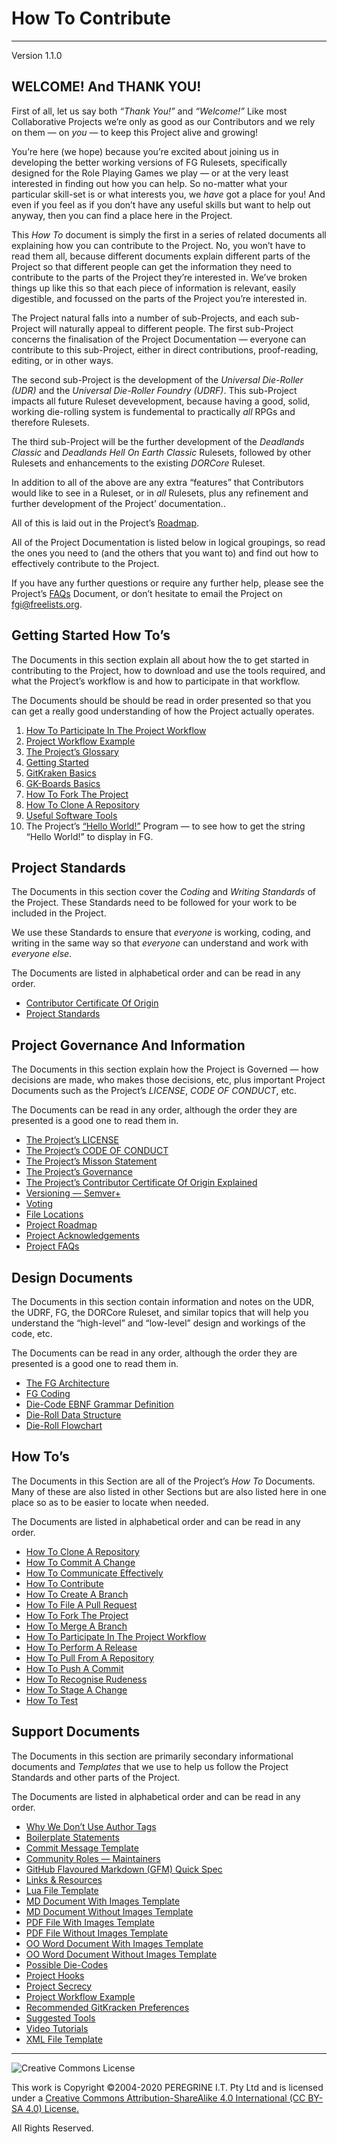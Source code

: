 # How To Contribute

---

Version 1.1.0

## WELCOME! And THANK YOU!

First of all, let us say both *&ldquo;Thank You!&rdquo;* and *&ldquo;Welcome!&rdquo;* Like most Collaborative Projects we&rsquo;re only as good as our Contributors and we rely on them &mdash; on *you* &mdash; to keep this Project alive and growing!

You&rsquo;re here (we hope) because you&rsquo;re excited about joining us in developing the better working versions of FG Rulesets, specifically designed for the Role Playing Games we play &mdash; or at the very least interested in finding out how you can help. So no-matter what your particular skill-set is or what interests you, we *have* got a place for you! And even if you feel as if you don&rsquo;t have any useful skills but want to help out anyway, then you can find a place here in the Project.

This *How To* document is simply the first in a series of related documents all explaining how you can contribute to the Project. No, you won&rsquo;t have to read them all, because different documents explain different parts of the Project so that different people can get the information they need to contribute to the parts of the Project they&rsquo;re interested in. We&rsquo;ve broken things up like this so that each piece of information is relevant, easily digestible, and focussed on the parts of the Project you&rsquo;re interested in.

The Project natural falls into a number of sub-Projects, and each sub-Project will naturally appeal to different people. The first sub-Project concerns the finalisation of the Project Documentation &mdash; everyone can contribute to this sub-Project, either in direct contributions, proof-reading, editing, or in other ways.

The second sub-Project is the development of the *Universal Die-Roller (UDR)* and the *Universal Die-Roller Foundry (UDRF)*. This sub-Project impacts all future Ruleset devevelopment, because having a good, solid, working die-rolling system is fundemental to practically *all* RPGs and therefore Rulesets.

The third sub-Project will be the further development of the *Deadlands Classic* and *Deadlands Hell On Earth Classic* Rulesets, followed by other Rulesets and enhancements to the existing *DORCore* Ruleset.

In addition to all of the above are any extra &ldquo;features&rdquo; that Contributors would like to see in a Ruleset, or in *all* Rulesets, plus any refinement and further development of the Project&rsquo; documentation..

All of this is laid out in the Project&rsquo;s [Roadmap](Project_Roadmap.md).

All of the Project Documentation is listed below in logical groupings, so read the ones you need to (and the others that you want to) and find out how to effectively contribute to the Project.

If you have any further questions or require any further help, please see the Project&rsquo;s [FAQs](FAQs.md) Document, or don&rsquo;t hesitate to email the Project on <fgi@freelists.org>.

## Getting Started How To&rsquo;s

The Documents in this section explain all about how the to get started in contributing to the Project, how to download and use the tools required, and what the Project&rsquo;s workflow is and how to participate in that workflow.

The Documents should be should be read in order presented so that you can get a really good understanding of how the Project actually operates.

1. [How To Participate In The Project Workflow](How_To_Participate_In_The_Project_Workflow.md)
2. [Project Workflow Example](Project_Workflow_Example.md)
3. [The Project&rsquo;s Glossary](Glossary.md)
4. [Getting Started](Getting_Started.md)
5. [GitKraken Basics](GitKraken_Basics.md)
6. [GK-Boards Basics](https://support.gitkraken.com/boards/quick-start/)
7. [How To Fork The Project](How_To_Fork_The_Project.md)
8. [How To Clone A Repository](https://github.com/tree/master//How_To_Clone_A_Repository.md)
9. [Useful Software Tools](Tools.md)
10. The Project&rsquo;s [&ldquo;Hello World!&rdquo;](FG_Hello_World.xml) Program &mdash; to see how to get the string &ldquo;Hello World!&rdquo; to display in FG.

## Project Standards

The Documents in this section cover the *Coding* and *Writing Standards*  of the Project. These Standards need to be followed for your work to be included in the Project.


We use these Standards to ensure that *everyone* is working, coding, and writing in the same way so that *everyone* can understand and work with *everyone else*.

The Documents are listed in alphabetical order and can be read in any order.

- [Contributor Certificate Of Origin](CCO.md)
- [Project Standards](Project_DocumentsStandards.md)

## Project Governance And Information

The Documents in this section explain how the Project is Governed &mdash; how decisions are made, who makes those decisions, etc, plus important Project Documents such as the Project&rsquo;s *LICENSE*, *CODE OF CONDUCT*, etc.

The Documents can be read in any order, although the order they are presented is a good one to read them in.

- [The Project&rsquo;s LICENSE](LICENSE.md)
- [The Project&rsquo;s CODE OF CONDUCT](CODE_OF_CONDUCT.md)
- [The Project&rsquo;s Misson Statement](Mission_Statement.md)
- [The Project&rsquo;s Governance](Project_Governance.md)
- [The Project&rsquo;s Contributor Certificate Of Origin Explained](CCO_Explained.md)
- [Versioning &mdash; Semver+](Semantic_Versioning_Plus.md)
- [Voting](Voting.md)
- [File Locations](File_Locations.md)
- [Project Roadmap](Project_Roadmap.md)
- [Project Acknowledgements](Acknowledgements.md)
- [Project FAQs](FAQs.md)

## Design Documents

The Documents in this section contain information and notes on the UDR, the UDRF, FG, the DORCore Ruleset, and similar topics that will help you understand the &ldquo;high-level&rdquo; and &ldquo;low-level&rdquo; design and workings of the code, etc.

The Documents can be read in any order, although the order they are presented is a good one to read them in.

- [The FG Architecture](FG_Architecture.md)
- [FG Coding](FG_Coding.md)
- [Die-Code EBNF Grammar Definition](../Support_Files/Die-Code_EBNF_Grammar_Definition.md)
- [Die-Roll Data Structure](../Support_Files/Die-Roll_Data_Structure.md)
- [Die-Roll Flowchart](../Support_Files/Die_Roll_Flowchart.md)

## How To&rsquo;s

The Documents in this Section are all of the Project&rsquo;s *How To* Documents. Many of these are also listed in other Sections but are also listed here in one place so as to be easier to locate when needed.

The Documents are listed in alphabetical order and can be read in any order.

- [How To Clone A Repository](https://github.com/tree/master//How_To_Clone_A_Repository.md)
- [How To Commit A Change](How_To_Commit_A_Change.md)
- [How To Communicate Effectively](How_To_Communicate_Effectively.md)
- [How To Contribute](How_To_Contribute.md)
- [How To Create A Branch](How_To_Create_A_Branch.md)
- [How To File A Pull Request](How_To_Document_A_Pull_Request.md)
- [How To Fork The Project](How_To_Fork_The_Project.md)
- [How To Merge A Branch](How_To_Merge_A_Branch.md)
- [How To Participate In The Project Workflow](How_To_Participate_In_The_Project_Workflow.md)
- [How To Perform A Release](How_To_Perform_A_Release.md)
- [How To Pull From A Repository](How_To_Pull_From_A_Repository.md)
- [How To Push A Commit](How_To_Push_A_Commit.md)
- [How To Recognise Rudeness](How_To_Recognise_Rudeness.md)
- [How To Stage A Change](How_To_Stage_A_Change.md)
- [How To Test](How_To_Test.md)

## Support Documents

The Documents in this section are primarily secondary informational documents and *Templates* that we use to help us follow the Project Standards and other parts of the Project. 

The Documents are listed in alphabetical order and can be read in any order.

- [Why We Don&rsquo;t Use Author Tags](Author_Tags.md)
- [Boilerplate Statements](../Support_Files/Boilerplate_Statements.md)
- [Commit Message Template](../Support_Files/Commit_Message_Template.md)
- [Community Roles &mdash; Maintainers](Maintainers.md)
- [GitHub Flavoured Markdown (GFM) Quick Spec](GFM_Quick_Spec.md)
- [Links &amp; Resources](Links.md)
- [Lua File Template](../Support_Files/lua_file_template.lua)
- [MD Document With Images Template](../Support_Files/MD_Document_With_Images_Template.md)
- [MD Document Without Images Template](../Support_Files/MD_Document_Without_Images_Template.md)
- [PDF File With Images Template](../Support_Files/PDF_File_With_Images_Template.pdf)
- [PDF File Without Images Template](../Support_Files/PDF_File_Without_Images_Template.pdf)
- [OO Word Document With Images Template](../Support_Files/OO_Word_Document_With_Images_Template.odt)
- [OO Word Document Without Images Template](../Support_Files/OO_Word_Document_Without_Images_Template.odt)
- [Possible Die-Codes](../Support_Files/Possible_Die-Codes.md)
- [Project Hooks](Project_Hooks.md)
- [Project Secrecy](Secrecy.md)
- [Project Workflow Example](Workflow_Example.md)
- [Recommended GitKracken Preferences](GitKracken_Preferences.md)
- [Suggested Tools](Tools.md)
- [Video Tutorials](Video_Tutorials.md)
- [XML File Template](../Support_Files/xml_file_template.xml)

---

![Creative Commons License](https://i.creativecommons.org/l/by-sa/4.0/88x31.png "Creative Commons License")

This work is Copyright &copy;2004-2020 PEREGRINE I.T. Pty Ltd and is licensed under a [Creative Commons Attribution-ShareAlike 4.0 International (CC BY-SA 4.0) License.](https://creativecommons.org/licenses/by-sa/4.0/)

All Rights Reserved.
